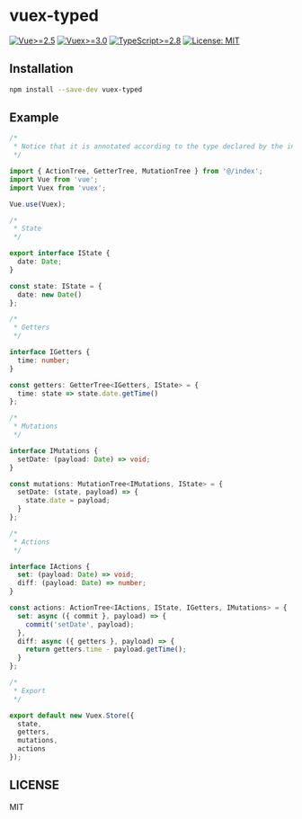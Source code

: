 # vuex-typed

[![Vue>=2.5](https://img.shields.io/badge/vue->%3D2.5-brightgreen.svg)](Vue>=2.5)
[![Vuex>=3.0](https://img.shields.io/badge/vuex->%3D3.0-brightgreen.svg)](Vuex>=3.0)
[![TypeScript>=2.8](https://img.shields.io/badge/typescript->%3D2.8-brightgreen.svg)](TypeScript>=2.8)
[![License: MIT](https://img.shields.io/badge/license-MIT-blue.svg)](LICENSE)

## Installation

```sh
npm install --save-dev vuex-typed
```

## Example

```ts
/*
 * Notice that it is annotated according to the type declared by the interface.
 */

import { ActionTree, GetterTree, MutationTree } from '@/index';
import Vue from 'vue';
import Vuex from 'vuex';

Vue.use(Vuex);

/*
 * State
 */

export interface IState {
  date: Date;
}

const state: IState = {
  date: new Date()
};

/*
 * Getters
 */

interface IGetters {
  time: number;
}

const getters: GetterTree<IGetters, IState> = {
  time: state => state.date.getTime()
};

/*
 * Mutations
 */

interface IMutations {
  setDate: (payload: Date) => void;
}

const mutations: MutationTree<IMutations, IState> = {
  setDate: (state, payload) => {
    state.date = payload;
  }
};

/*
 * Actions
 */

interface IActions {
  set: (payload: Date) => void;
  diff: (payload: Date) => number;
}

const actions: ActionTree<IActions, IState, IGetters, IMutations> = {
  set: async ({ commit }, payload) => {
    commit('setDate', payload);
  },
  diff: async ({ getters }, payload) => {
    return getters.time - payload.getTime();
  }
};

/*
 * Export
 */

export default new Vuex.Store({
  state,
  getters,
  mutations,
  actions
});
```

## LICENSE

MIT

